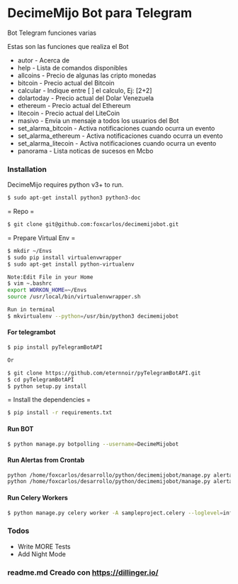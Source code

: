 # DecimeMijo Bot para Telegram
Bot Telegram funciones varias

Estas son las funciones que realiza el Bot

  - autor - Acerca de
  - help - Lista de comandos disponibles
  - allcoins - Precio de algunas las cripto monedas
  - bitcoin - Precio actual del Bitcoin
  - calcular - Indique entre [ ] el calculo, Ej: [2+2]
  - dolartoday - Precio actual del Dolar Venezuela
  - ethereum - Precio actual del Ethereum
  - litecoin - Precio actual del LiteCoin
  - masivo - Envia un mensaje a todos los usuarios del Bot
  - set_alarma_bitcoin - Activa notificaciones cuando ocurra un evento
  - set_alarma_ethereum - Activa notificaciones cuando ocurra un evento
  - set_alarma_litecoin - Activa notificaciones cuando ocurra un evento
  - panorama - Lista noticas de sucesos en Mcbo

### Installation

DecimeMijo requires python v3+ to run.
```sh
$ sudo apt-get install python3 python3-doc
```

= Repo =
```sh
$ git clone git@github.com:foxcarlos/decimemijobot.git
```
= Prepare Virtual Env =
```sh
$ mkdir ~/Envs
$ sudo pip install virtualenvwrapper
$ sudo apt-get install python-virtualenv

Note:Edit File in your Home
$ vim ~.bashrc
export WORKON_HOME=~/Envs
source /usr/local/bin/virtualenvwrapper.sh

Run in terminal
$ mkvirtualenv --python=/usr/bin/python3 decimemijobot
```
#### For telegrambot
```sh
$ pip install pyTelegramBotAPI

Or 

$ git clone https://github.com/eternnoir/pyTelegramBotAPI.git
$ cd pyTelegramBotAPI
$ python setup.py install
```

= Install the dependencies =
```sh
$ pip install -r requirements.txt
```

#### Run BOT

```sh
$ python manage.py botpolling --username=DecimeMijobot
```

#### Run Alertas from Crontab

```sh
python /home/foxcarlos/desarrollo/python/decimemijobot/manage.py alerta_bitcoin dolartoday
python /home/foxcarlos/desarrollo/python/decimemijobot/manage.py alerta_bitcoin bitcoin
```

#### Run Celery Workers
```sh
$ python manage.py celery worker -A sampleproject.celery --loglevel=info
```

### Todos

 - Write MORE Tests
 - Add Night Mode

### readme.md Creado con https://dillinger.io/

